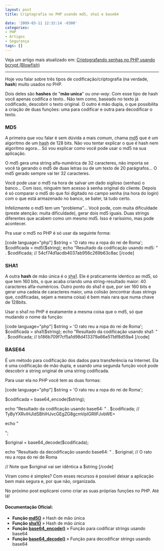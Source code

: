 ```yaml
---
layout: post
title: Criptografia no PHP usando md5, sha1 e base64

date: '2009-03-11 12:32:14 -0300'
categories:
- PHP
- Artigos
- Segurança
tags: []
---
```

<p>Veja um artigo mais atualizado em: <a href="http://blog.thiagobelem.net/criptografando-senhas-no-php-usando-bcrypt-blowfish/" title="Criptografando senhas no PHP usando bcrypt (Blowfish)">Criptografando senhas no PHP usando bcrypt (Blowfish)</a></p>
<hr />
<p>Hoje vou falar sobre três tipos de codificação/criptografia (na verdade, <strong>hash</strong>) muito usados no PHP.</p>
<p>Dois deles são <strong>hashes</strong> de "<strong>mão unica</strong>" ou <em>one-way</em>. Com esse tipo de hash você apenas codifica o texto.. Não tem como, baseado no texto já codificado, descobrir o texto original. O outro é mão dupla, o que possibilita a criação de duas funções: uma para codificar e outra para decodificar o texto.</p>
<h3>MD5</h3>
<p>A primeira que vou falar é sem dúvida a mais comum, chama <abbr title="Message-Digest algorithm 5">md5</abbr> que é um algoritmo de um <abbr title="Um hash é uma seqüencia de bits geradas por um algoritmo de dispersão, em geral representada em base hexadecimal">hash</abbr> de 128 bits. Não vou tentar explicar o que é hash nem algoritmo agora... Só vou explicar como você pode usar o md5 na sua aplicação.</p>
<p>O md5 gera uma string alfa-numérica de 32 caracteres, não importa se você tá gerando o md5 de duas letras ou de um texto de 20 parágrafos... O md5 gerado sempre vai ter 32 caracteres.</p>
<p>Você pode usar o md5 na hora de salvar um dado sigiloso (senhas) o banco... Com isso, ninguém tem acesso à senha original do cliente. Depois é só comparar o md5 do que foi digitado no campo senha (na hora do login) com o que está armazenado no banco, se bater, tá tudo certo.</p>
<p>Infelizmente o md5 tem um "problema"... Você pode, com muita dificuldade (preste atenção: muita dificuldade), gerar dois md5 iguais. Duas strings diferentes que acabem como um mesmo md5. Isso é raríssimo, mas pode acontecer.</p>
<p>Pra usar o md5 no PHP é só usar da seguinte forma:</p>
<p>[code language="php"]
$string = 'O rato reu a ropa do rei de Roma';
$codificada = md5($string);
echo "Resultado da codificação usando md5: " . $codificada;
// 54cf74d1acdb4037ab956c269b63c8ac
[/code]</p>
<h3>SHA1</h3>
<p>A outra <strong>hash</strong> de mão única é o <abbr title="SHA: Secure Hash Algorithm">sha1</abbr>. Ele é praticamente identico ao md5, só que tem 160 bits, o que acaba criando uma string-resultado maior: 40 caracteres alfa-numéricos. Outro ponto do sha1 é que, por ser 160 bits e gerar uma cadeia de caracteres maior, uma colisão (encontrar duas strings que, codificadas, sejam a mesma coisa) é bem mais rara que numa chave de 128bits.</p>
<p>Usar o sha1 no PHP é exatamente a mesma coisa que o md5, só que mudando o nome da função:</p>
<p>[code language="php"]
$string = 'O rato reu a ropa do rei de Roma';
$codificada = sha1($string);
echo "Resultado da codificação usando sha1: " . $codificada;
// b186b709f7cf5a1d98d413379a66e511df8d59a4
[/code]</p>
<h3>BASE64</h3>
<p>É um método para codificação dos dados para transferência na Internet. Ela é uma codificação de mão dupla, e usando uma segunda função você pode descobrir a string original de uma string codificada.</p>
<p>Para usar ela no PHP você tem as duas formas:</p>
<p>[code language="php"]
$string = 'O rato reu a ropa do rei de Roma';</p>
<p>$codificada = base64_encode($string);</p>
<p>echo "Resultado da codificação usando base64: " . $codificada;
// TyByYXRvIHJldSBhIHJvcGEgZG8gcmVpIGRlIFJvbWE=</p>
<p>echo "</p>
<p>";</p>
<p>$original = base64_decode($codificada);</p>
<p>echo "Resultado da decodificação usando base64: " . $original;
// O rato reu a ropa do rei de Roma</p>
<p>// Note que $original vai ser idêntica a $string
[/code]</p>
<p>Viram como é simples? Com esses recursos é possível deixar a aplicação bem mais segura e, por que não, organizada.</p>
<p>No próximo post explicarei como criar as suas próprias funções no PHP. Até lá!</p>
<h4>Documentação Oficial:</h4>
<ul>
<li><strong>Função <a href="http://br.php.net/md5" target="_blank">md5()</a></strong> » Hash de mão única</li>
<li><strong>Função <a href="http://br.php.net/sha1" target="_blank">sha1()</a></strong> » Hash de mão única</li>
<li><strong>Função <a href="http://br.php.net/base64_encode" target="_blank">base64_encode()</a></strong> » Função para codificar strings usando base64</li>
<li><strong>Função <a href="http://br.php.net/base64_decode" target="_blank">base64_decode()</a></strong> » Função para decodificar strings usando base64</li>
</ul>
